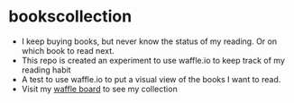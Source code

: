 # bookscollection
- I keep buying books, but never know the status of my reading. Or on which book to read next. 
- This repo is created an experiment to use waffle.io to keep track of my reading habit
- A test to use waffle.io to put a visual view of the books I want to read.
- Visit my [waffle board](https://waffle.io/tricialing/bookscollection) to see my collection
